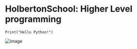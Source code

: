 # HolbertonSchool: Higher Level programming

```
Print("Hello Python!")
```

![image](https://github.com/user-attachments/assets/0f81c850-3d13-4dc3-b160-76f661055122)
